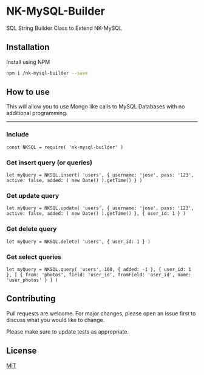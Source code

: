 # NK-MySQL-Builder
SQL String Builder Class to Extend NK-MySQL

## Installation

Install using NPM

```bash
npm i /nk-mysql-builder --save
```

## How to use

This will allow you to use Mongo like calls to MySQL Databases with no additional programming.

---
### Include
```node
const NKSQL = require( 'nk-mysql-builder' )
```

### Get insert query (or queries)

```node
let myQuery = NKSQL.insert( 'users', { username: 'jose', pass: '123', active: false, added: ( new Date() ).getTime() } )
```

### Get update query

```node
let myQuery = NKSQL.update( 'users', { username: 'jose', pass: '123', active: false, added: ( new Date() ).getTime() }, { user_id: 1 } )
```

### Get delete query

```node
let myQuery = NKSQL.delete( 'users', { user_id: 1 } )
```

### Get select queries

```node
let myQuery = NKSQL.query( 'users', 100, { added: -1 }, { user_id: 1 }, [ { from: 'photos', field: 'user_id', fromField: 'user_id', name: 'user_photos' } ] )
```


## Contributing
Pull requests are welcome. For major changes, please open an issue first to discuss what you would like to change.

Please make sure to update tests as appropriate.

## License
[MIT](https://choosealicense.com/licenses/mit/)
